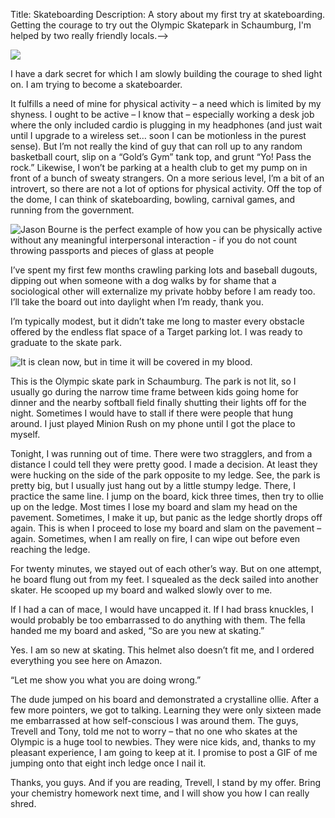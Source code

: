 Title: Skateboarding
Description: A story about my first try at skateboarding. Getting the courage to try out the Olympic Skatepark in Schaumburg, I'm helped by two really friendly locals.-->

![](http://media.alexrecker.com/images/skatepark.jpg)

I have a dark secret for which I am slowly building the courage to shed light on.  I am trying to become a skateboarder.

It fulfills a need of mine for physical activity – a need which is limited by my shyness.  I ought to be active – I know that – especially working a desk job where the only included cardio is plugging in my headphones (and just wait until I upgrade to a wireless set… soon I can be motionless in the purest sense).  But I’m not really the kind of guy that can roll up to any random basketball court, slip on a “Gold’s Gym” tank top, and grunt “Yo!  Pass the rock.”  Likewise, I won’t be parking at a health club to get my pump on in front of a bunch of sweaty strangers.  On a more serious level, I’m a bit of an introvert, so there are not a lot of options for physical activity.  Off the top of the dome, I can think of skateboarding, bowling, carnival games, and running from the government.

![Jason Bourne is the perfect example of how you can be physically active without any meaningful interpersonal interaction - if you do not count throwing passports and pieces of glass at people](http://media.alexrecker.com/images/mattdamon.jpg)

I’ve spent my first few months crawling parking lots and baseball dugouts, dipping out when someone with a dog walks by for shame that a sociological other will externalize my private hobby before I am ready too.  I’ll take the board out into daylight when I’m ready, thank you.

I’m typically modest, but it didn’t take me long to master every obstacle offered by the endless flat space of a Target parking lot.  I was ready to graduate to the skate park.

![It is clean now, but in time it will be covered in my blood.](http://media.alexrecker.com/images/bowl.jpg)

This is the Olympic skate park in Schaumburg.  The park is not lit, so I usually go during the narrow time frame between kids going home for dinner and the nearby softball field finally shutting their lights off for the night.  Sometimes I would have to stall  if there were people that hung around.  I just played Minion Rush on my phone until I got the place to myself.

Tonight, I was running out of time.  There were two stragglers, and from a distance I could tell they were pretty good.  I made a decision.  At least they were hucking on the side of the park opposite to my ledge.  See, the park is pretty big, but I usually just hang out by a little stumpy ledge.  There, I practice the same line.  I jump on the board, kick three times, then try to ollie up on the ledge.  Most times I lose my board and slam my head on the pavement.  Sometimes, I make it up, but panic as the ledge shortly drops off again.  This is when I proceed to lose my board and slam on the pavement – again.  Sometimes, when I am really on fire, I can wipe out before even reaching the ledge.

For twenty minutes, we stayed out of each other’s way.  But on one attempt, he board flung out from my feet.  I squealed as the deck sailed into another skater.  He scooped up my board and walked slowly over to me.

If I had a can of mace, I would have uncapped it.  If I had brass knuckles, I would probably be too embarrassed to do anything with them.  The fella handed me my board and asked, “So are you new at skating.”

Yes.  I am so new at skating.  This helmet also doesn’t fit me, and I ordered everything you see here on Amazon.

“Let me show you what you are doing wrong.”

The dude jumped on his board and demonstrated a crystalline ollie.  After a few more pointers, we got to talking.  Learning they were only sixteen made me embarrassed at how self-conscious I was around them.  The guys, Trevell and Tony, told me not to worry – that no one who skates at the Olympic is a huge tool to newbies.  They were nice kids, and, thanks to my pleasant experience, I am going to keep at it.  I promise to post a GIF of me jumping onto that eight inch ledge once I nail it.

Thanks, you guys.  And if you are reading, Trevell, I stand by my offer.  Bring your chemistry homework next time, and I will show you how I can really shred.
